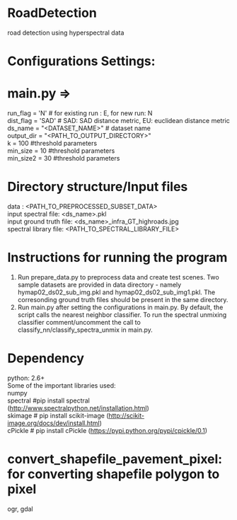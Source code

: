 # RoadDetection
road detection using hyperspectral data

# Configurations Settings:
# main.py =>  
run_flag = 'N'  # for existing run : E, for new run: N  
dist_flag = 'SAD'  # SAD: SAD distance metric, EU: euclidean distance metric  
ds_name = "<DATASET_NAME>" # dataset name  
output_dir = "<PATH_TO_OUTPUT_DIRECTORY>"  
k = 100 #threshold parameters  
min_size = 10 #threshold parameters  
min_size2 = 30 #threshold parameters  


# Directory structure/Input files
data : <PATH_TO_PREPROCESSED_SUBSET_DATA>  
input spectral file: <ds_name>.pkl  
input ground truth file: <ds_name>_infra_GT_highroads.jpg  
spectral library file: <PATH_TO_SPECTRAL_LIBRARY_FILE>  

# Instructions for running the program  
1. Run prepare_data.py to preprocess data and create test scenes. Two sample datasets are provided in data directory - namely hymap02_ds02_sub_img.pkl and hymap02_ds02_sub_img1.pkl. The corresonding ground truth files should be present in the same directory.
2. Run main.py after setting the configurations in main.py. By default, the script calls the nearest neighbor classifier. To run the spectral unmixing classifier comment/uncomment the call to classify_nn/classify_spectra_unmix in main.py. 

# Dependency
python: 2.6+  
Some of the important libraries used:  
numpy  
spectral #pip install spectral (http://www.spectralpython.net/installation.html)  
skimage # pip install scikit-image (http://scikit-image.org/docs/dev/install.html)  
cPickle # pip install cPickle (https://pypi.python.org/pypi/cpickle/0.1)  
# convert_shapefile_pavement_pixel: for converting shapefile polygon to pixel   
ogr, gdal  




